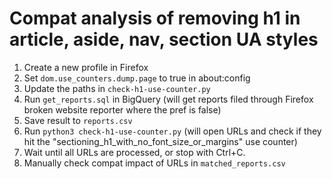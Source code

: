 # Compat analysis of removing h1 in article, aside, nav, section UA styles

1. Create a new profile in Firefox
2. Set `dom.use_counters.dump.page` to true in about:config
3. Update the paths in `check-h1-use-counter.py`
4. Run `get_reports.sql` in BigQuery (will get reports filed through Firefox broken website reporter where the pref is false)
5. Save result to `reports.csv`
6. Run `python3 check-h1-use-counter.py` (will open URLs and check if they hit the "sectioning_h1_with_no_font_size_or_margins" use counter)
7. Wait until all URLs are processed, or stop with Ctrl+C.
8. Manually check compat impact of URLs in `matched_reports.csv`
